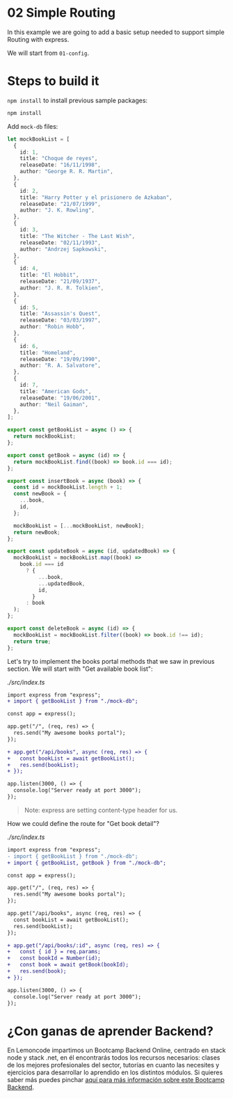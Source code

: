 # 02 Simple Routing

In this example we are going to add a basic setup needed to support simple Routing with express.

We will start from `01-config`.

# Steps to build it

`npm install` to install previous sample packages:

```bash
npm install

```

Add `mock-db` files:

```typescript
let mockBookList = [
  {
    id: 1,
    title: "Choque de reyes",
    releaseDate: "16/11/1998",
    author: "George R. R. Martin",
  },
  {
    id: 2,
    title: "Harry Potter y el prisionero de Azkaban",
    releaseDate: "21/07/1999",
    author: "J. K. Rowling",
  },
  {
    id: 3,
    title: "The Witcher - The Last Wish",
    releaseDate: "02/11/1993",
    author: "Andrzej Sapkowski",
  },
  {
    id: 4,
    title: "El Hobbit",
    releaseDate: "21/09/1937",
    author: "J. R. R. Tolkien",
  },
  {
    id: 5,
    title: "Assassin's Quest",
    releaseDate: "03/03/1997",
    author: "Robin Hobb",
  },
  {
    id: 6,
    title: "Homeland",
    releaseDate: "19/09/1990",
    author: "R. A. Salvatore",
  },
  {
    id: 7,
    title: "American Gods",
    releaseDate: "19/06/2001",
    author: "Neil Gaiman",
  },
];

export const getBookList = async () => {
  return mockBookList;
};

export const getBook = async (id) => {
  return mockBookList.find((book) => book.id === id);
};

export const insertBook = async (book) => {
  const id = mockBookList.length + 1;
  const newBook = {
    ...book,
    id,
  };

  mockBookList = [...mockBookList, newBook];
  return newBook;
};

export const updateBook = async (id, updatedBook) => {
  mockBookList = mockBookList.map((book) =>
    book.id === id
      ? {
          ...book,
          ...updatedBook,
          id,
        }
      : book
  );
};

export const deleteBook = async (id) => {
  mockBookList = mockBookList.filter((book) => book.id !== id);
  return true;
};
```

Let's try to implement the books portal methods that we saw in previous section. We will start with "Get available book list":

_./src/index.ts_

```diff
import express from "express";
+ import { getBookList } from "./mock-db";

const app = express();

app.get("/", (req, res) => {
  res.send("My awesome books portal");
});

+ app.get("/api/books", async (req, res) => {
+   const bookList = await getBookList();
+   res.send(bookList);
+ });

app.listen(3000, () => {
  console.log("Server ready at port 3000");
});

```

> Note: express are setting content-type header for us.

How we could define the route for "Get book detail"?

_./src/index.ts_

```diff
import express from "express";
- import { getBookList } from "./mock-db";
+ import { getBookList, getBook } from "./mock-db";

const app = express();

app.get("/", (req, res) => {
  res.send("My awesome books portal");
});

app.get("/api/books", async (req, res) => {
  const bookList = await getBookList();
  res.send(bookList);
});

+ app.get("/api/books/:id", async (req, res) => {
+   const { id } = req.params;
+   const bookId = Number(id);
+   const book = await getBook(bookId);
+   res.send(book);
+ });

app.listen(3000, () => {
  console.log("Server ready at port 3000");
});

```

# ¿Con ganas de aprender Backend?

En Lemoncode impartimos un Bootcamp Backend Online, centrado en stack node y stack .net, en él encontrarás todos los recursos necesarios: clases de los mejores profesionales del sector, tutorías en cuanto las necesites y ejercicios para desarrollar lo aprendido en los distintos módulos. Si quieres saber más puedes pinchar [aquí para más información sobre este Bootcamp Backend](https://lemoncode.net/bootcamp-backend#bootcamp-backend/banner).
